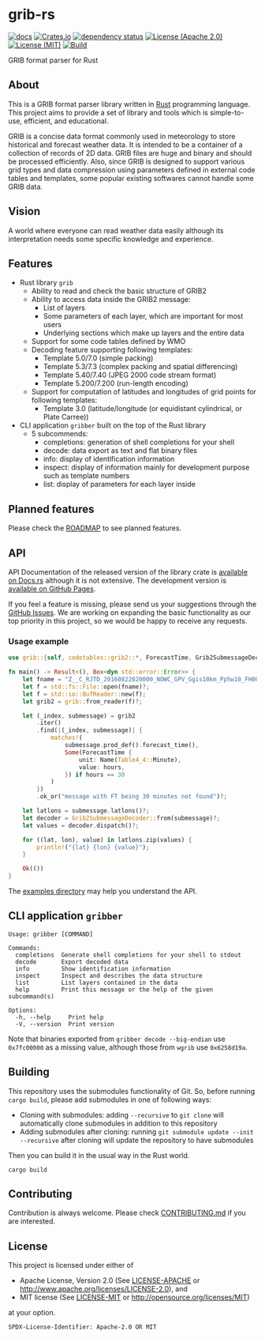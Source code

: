 # grib-rs

[![docs](https://docs.rs/grib/badge.svg)](https://docs.rs/grib)
[![Crates.io](https://img.shields.io/crates/v/grib)](https://crates.io/crates/grib)
[![dependency status](https://deps.rs/repo/github/noritada/grib-rs/status.svg)](https://deps.rs/repo/github/noritada/grib-rs)
[![License (Apache 2.0)](https://img.shields.io/badge/license-Apache%202.0-blue)](https://github.com/noritada/grib-rs/blob/master/LICENSE-APACHE)
[![License (MIT)](https://img.shields.io/badge/license-MIT-blue)](https://github.com/noritada/grib-rs/blob/master/LICENSE-MIT)
[![Build](https://github.com/noritada/grib-rs/workflows/CI/badge.svg)](https://github.com/noritada/grib-rs/actions?query=workflow%3ACI)

GRIB format parser for Rust

## About

This is a GRIB format parser library written in [Rust](https://www.rust-lang.org/) programming language. This project aims to provide a set of library and tools which is simple-to-use, efficient, and educational.

GRIB is a concise data format commonly used in meteorology to store historical and forecast weather data. It is intended to be a container of a collection of records of 2D data. GRIB files are huge and binary and should be processed efficiently. Also, since GRIB is designed to support various grid types and data compression using parameters defined in external code tables and templates, some popular existing softwares cannot handle some GRIB data.

## Vision

A world where everyone can read weather data easily although its interpretation needs some specific knowledge and experience.

## Features

* Rust library `grib`
  * Ability to read and check the basic structure of GRIB2
  * Ability to access data inside the GRIB2 message:
    * List of layers
    * Some parameters of each layer, which are important for most users
    * Underlying sections which make up layers and the entire data
  * Support for some code tables defined by WMO
  * Decoding feature supporting following templates:
    * Template 5.0/7.0 (simple packing)
    * Template 5.3/7.3 (complex packing and spatial differencing)
    * Template 5.40/7.40 (JPEG 2000 code stream format)
    * Template 5.200/7.200 (run-length encoding)
  * Support for computation of latitudes and longitudes of grid points for following templates:
    * Template 3.0 (latitude/longitude (or equidistant cylindrical, or Plate Carree))
* CLI application `gribber` built on the top of the Rust library
  * 5 subcommends:
    * completions: generation of shell completions for your shell
    * decode: data export as text and flat binary files
    * info: display of identification information
    * inspect: display of information mainly for development purpose such as template numbers
    * list: display of parameters for each layer inside

## Planned features

Please check the [ROADMAP](ROADMAP.md) to see planned features.

## API

API Documentation of the released version of the library crate is [available on Docs.rs](https://docs.rs/grib/latest/grib/) although it is not extensive. The development version is [available on GitHub Pages](https://noritada.github.io/grib-rs/grib/index.html).

If you feel a feature is missing, please send us your suggestions through the [GitHub Issues](https://github.com/noritada/grib-rs/issues/new/choose). We are working on expanding the basic functionality as our top priority in this project, so we would be happy to receive any requests.

### Usage example

```rust
use grib::{self, codetables::grib2::*, ForecastTime, Grib2SubmessageDecoder, Name};

fn main() -> Result<(), Box<dyn std::error::Error>> {
    let fname = "Z__C_RJTD_20160822020000_NOWC_GPV_Ggis10km_Pphw10_FH0000-0100_grib2.bin";
    let f = std::fs::File::open(fname)?;
    let f = std::io::BufReader::new(f);
    let grib2 = grib::from_reader(f)?;

    let (_index, submessage) = grib2
        .iter()
        .find(|(_index, submessage)| {
            matches!(
                submessage.prod_def().forecast_time(),
                Some(ForecastTime {
                    unit: Name(Table4_4::Minute),
                    value: hours,
                }) if hours == 30
            )
        })
        .ok_or("message with FT being 30 minutes not found")?;

    let latlons = submessage.latlons()?;
    let decoder = Grib2SubmessageDecoder::from(submessage)?;
    let values = decoder.dispatch()?;

    for ((lat, lon), value) in latlons.zip(values) {
        println!("{lat} {lon} {value}");
    }

    Ok(())
}
```

The [examples directory](examples) may help you understand the API.

## CLI application `gribber`

```
Usage: gribber [COMMAND]

Commands:
  completions  Generate shell completions for your shell to stdout
  decode       Export decoded data
  info         Show identification information
  inspect      Inspect and describes the data structure
  list         List layers contained in the data
  help         Print this message or the help of the given subcommand(s)

Options:
  -h, --help     Print help
  -V, --version  Print version
```

Note that binaries exported from `gribber decode --big-endian` use `0x7fc00000` as a missing value, although those from `wgrib` use `0x6258d19a`.

## Building

This repository uses the submodules functionality of Git. So, before running `cargo build`, please add submodules in one of following ways:

* Cloning with submodules:
  adding `--recursive` to `git clone` will automatically clone submodules in addition to this repository
* Adding submodules after cloning:
  running `git submodule update --init --recursive` after cloning will update the repository to have submodules

Then you can build it in the usual way in the Rust world.

```
cargo build
```

## Contributing

Contribution is always welcome.  Please check [CONTRIBUTING.md](CONTRIBUTING.md) if you are interested.

## License

This project is licensed under either of

 * Apache License, Version 2.0 (See [LICENSE-APACHE](LICENSE-APACHE)
   or http://www.apache.org/licenses/LICENSE-2.0), and
 * MIT license (See [LICENSE-MIT](LICENSE-MIT) or
   http://opensource.org/licenses/MIT)

at your option.

`SPDX-License-Identifier: Apache-2.0 OR MIT`
